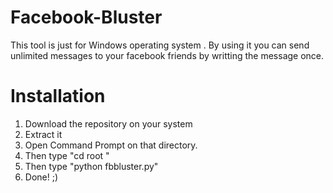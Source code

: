 # Facebook-Bluster
This tool is just for Windows operating system . 
By using it you can send unlimited messages to your facebook friends by writting the message once.

# Installation
1. Download the repository on your system 
2. Extract it
3. Open Command Prompt on that directory.
4. Then type "cd root "
5. Then type "python fbbluster.py"
6. Done! ;)

